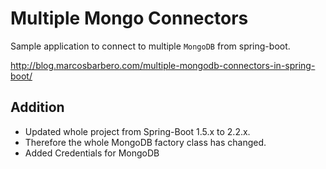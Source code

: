 # Multiple Mongo Connectors

Sample application to connect to multiple `MongoDB` from spring-boot.

http://blog.marcosbarbero.com/multiple-mongodb-connectors-in-spring-boot/

## Addition

* Updated whole project from Spring-Boot 1.5.x to 2.2.x.
* Therefore the whole MongoDB factory class has changed.
* Added Credentials for MongoDB
